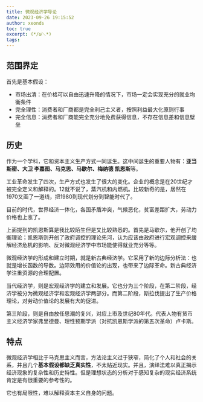 ```yaml
---
title: 微观经济学导论
date: 2023-09-26 19:15:52
author: xeonds
toc: true
excerpt: (*/ω＼*)
tags:
---
```

## 范围界定

首先是基本假设：

- 市场出清：在价格可以自由迅速升降的情况下，市场一定会实现充分的就业均衡条件
- 完全理性：消费者和厂商都是完全利己主义者，按照利益最大化原则行事
- 完全信息：消费者和厂商能完全充分地免费获得信息，不存在信息差和信息壁垒

## 历史

作为一个学科，它和资本主义生产方式一同诞生。这中间诞生的重要人物有：**亚当 斯密、大卫 李嘉图、马克思、马歇尔、梅纳德 凯恩斯**等。

工业革命发生了四次，生产方式也发生了很大的变化。企业的概念是在20世纪才被完全定义和解释的。12就不说了，蒸汽机和内燃机。比较新奇的是，居然在1970又画了一道线，把1980到现代划分到智能时代了。

目前的时代，世界经济一体化，各国矛盾冲突，气候恶化，贫富差距扩大，劳动力价格也上涨了。

上面提到的凯恩斯算是我比较陌生但是又比较熟悉的。首先是马歇尔，他开创了均衡理论；凯恩斯则开创了政府调控的理论先河，认为应该由政府进行宏观调控来缓解经济危机的影响、反对微观经济学中市场能使得就业充分等等。

微观经济学的形成和建立时期，就是新古典经济学。它采用了新的边际分析法：也就是增长函数的导数。边际效用的价值论的出现，也带来了边际革命。新古典经济学注重资源的合理配置。

当代经济学，则是宏观经济学的建立和发展。它也分为三个阶段，在第二阶段，经济学被分为微观经济学和宏观经济学两部分。而第二阶段，斯拉伐提出了生产价格理论，对劳动价值论的发展有大的促进。

第三阶段，则是自由放任思潮的复兴，对应上市及世纪80年代。代表人物有货币主义经济学家弗里德曼、理性预期学派（对抗凯恩斯学派的第五次革命）卢卡斯。

## 特点

微观经济学相比于马克思主义而言，方法论主义过于狭窄，简化了个人和社会的关系，并且几个**基本假设都缺乏真实性**，不太贴近现实。并且，演绎法难以真正揭示经济现象的复杂性和历史特性。但是理想状态的分析对于感知复杂的现实经济系统肯定是有很重要的参考性的。

它也有局限性，难以解释资本主义自身的问题。

